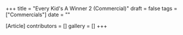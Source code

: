 +++
title = "Every Kid's A Winner 2 (Commercial)"
draft = false
tags = ["Commercials"]
date = ""

[Article]
contributors = []
gallery = []
+++